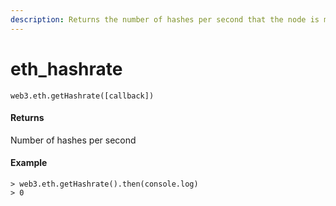 ```yaml
---
description: Returns the number of hashes per second that the node is mining with
---
```


# eth\_hashrate

```
web3.eth.getHashrate([callback])
```

#### Returns

Number of hashes per second

#### Example

```
> web3.eth.getHashrate().then(console.log)
> 0
```
